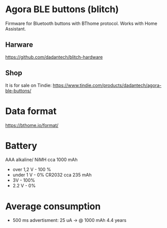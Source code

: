 # Agora BLE buttons (blitch)
Firmware for Bluetooth buttons with BThome protocol. Works with Home Assistant.

## Harware
https://github.com/dadantech/blitch-hardware

## Shop
It is for sale on Tindie: https://www.tindie.com/products/dadantech/agora-ble-buttons/

# Data format
https://bthome.io/format/

# Battery
AAA alkaline/ NiMH  cca 1000 mAh
* over 1,2 V - 100 %
* under 1 V - 0%
CR2032 cca 235 mAh
* 3V - 100%
* 2.2 V - 0%

# Average consumption 
* 500 ms advertisment: 25 uA -> @ 1000 mAh 4.4 years

